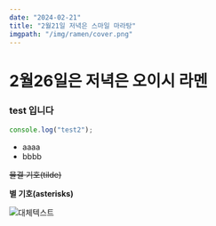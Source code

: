 ```yaml
---
date: "2024-02-21"
title: "2월21일 저녁은 스마일 마라탕"
imgpath: "/img/ramen/cover.png"
---
```


# 2월26일은 저녁은 오이시 라멘

### test 입니다

```js
console.log("test2");
```

- aaaa
- bbbb

~~물결 기호(tilde)~~

**별 기호(asterisks)**

![대체텍스트](../img/ramen/cover.png)
